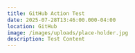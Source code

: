 ```yaml
---
title: GitHub Action Test
date: 2025-07-28T13:46:00.000-04:00
location: GitHub
image: /images/uploads/place-holder.jpg
description: Test Content
---
```

